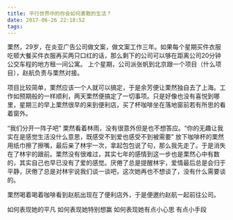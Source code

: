 ```yaml
---
title: 平行世界中的你会如何勇敢的生活？
date: 2017-06-26 22:18:52
tags:
---
```

栗然，29岁，在炎亚广告公司做文案，做文案工作三年。如果每个星期买件衣服吃顿大餐买件衣服再买两只口红的话，那么剩下的公司可以够在距离公司20分钟公交车程的地方租一间公寓。
上个星期，公司派张帆到北京跟一个项目（什么项目），赵航负责与栗然对接。

项目比较简单，栗然应该一个人就可以搞定，于是余芳便让栗然独自去了上海。工作如预期般的一样顺利，两天栗然便搞定了一切事项。只是好像也没有喜悦到哪里，星期三的早上栗然很早的来到便利店，买了杯咖啡坐在落地窗前若有所思的看着窗外。

“我们分开一阵子吧” 栗然看着林雨，没有很意外但是也不想答应。“你的无趣让我实在是感觉生活没什么意思，既感受不到爱也感受不到被需要” 放下咖啡杯的栗然用纸巾擦了擦嘴，最后亲了林宇一次，拿起包包说了句，那么我先走了。于是消失在了林宇的跟前。栗然没有很难过，其实七年的感情到这一步也是栗然心中有数的，其实自己也早已没有了爱的感觉。厌倦了总是提醒林宇，爱情最后总是会归于平静，厌倦了总是对林宇说我们谈一谈吧，这次她再也不想谈了，没有什么需要谈的。

栗然喝着喝着咖啡看到赵航出现在了便利店外，于是便邀约赵航一起前往公司。

如何表现她的平凡
如何表现她特别想赢
如何表现她有点小心思 有点小手段

